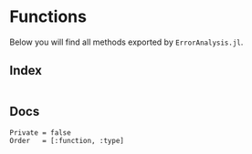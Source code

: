 # Functions

Below you will find all methods exported by `ErrorAnalysis.jl`.

## Index

```@index
```

## Docs

```@autodocs
Private = false
Order   = [:function, :type]
```